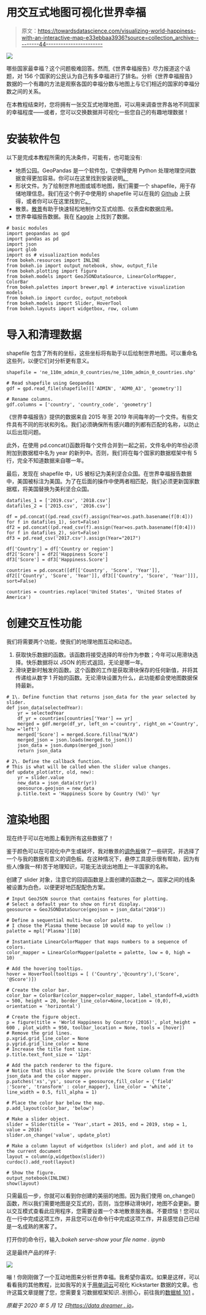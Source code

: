 # 用交互式地图可视化世界幸福

> 原文：<https://towardsdatascience.com/visualizing-world-happiness-with-an-interactive-map-e33ebbaa3936?source=collection_archive---------44----------------------->

![](img/08c986d0fcba6743ca71da905db4dc31.png)

哪些国家最幸福？这个问题极难回答。然而,《世界幸福报告》尽力报道这个话题，对 156 个国家的公民认为自己有多幸福进行了排名。分析《世界幸福报告》数据的一个有趣的方法是观察各国的幸福分数与地图上与它们相近的国家的幸福分数之间的关系。

在本教程结束时，您将拥有一张交互式地理地图，可以用来调查世界各地不同国家的幸福程度——或者，您可以交换数据并可视化一些您自己的有趣地理数据！

# 安装软件包

以下是完成本教程所需的先决条件，可能有，也可能没有:

*   地质公园。GeoPandas 是一个软件包，它使得使用 Python 处理地理空间数据变得更加容易。你可以在这里找到安装说明[。](https://geopandas.org/install.html)
*   形状文件。为了绘制世界地图或城市地图，我们需要一个 shapefile，用于存储地理信息。我们在这个例子中使用的 shapefile 可以在我的 [Github](https://github.com/hhamer/public-dataviz/blob/master/Interactive%20Geographic%20Maps/ne_110m_admin_0_countries/ne_110m_admin_0_countries.shp) 上获得，或者你可以在这里找到它[。](https://www.naturalearthdata.com/downloads/110m-cultural-vectors/)
*   散景。[散景](https://docs.bokeh.org/en/latest/docs/user_guide/quickstart.html#userguide-quickstart)有助于快速轻松地制作交互式绘图、仪表盘和数据应用。
*   世界幸福报告数据。我在 [Kaggle](https://www.kaggle.com/unsdsn/world-happiness) 上找到了数据。

```
# basic modules 
import geopandas as gpd 
import pandas as pd 
import json 
import glob 
import os # visualizaztion modules 
from bokeh.resources import INLINE 
from bokeh.io import output_notebook, show, output_file 
from bokeh.plotting import figure 
from bokeh.models import GeoJSONDataSource, LinearColorMapper, ColorBar 
from bokeh.palettes import brewer,mpl # interactive visualization models 
from bokeh.io import curdoc, output_notebook 
from bokeh.models import Slider, HoverTool 
from bokeh.layouts import widgetbox, row, column
```

# 导入和清理数据

shapefile 包含了所有的坐标，这些坐标将有助于以后绘制世界地图。可以重命名这些列，以便它们对分析更有意义。

```
shapefile = 'ne_110m_admin_0_countries/ne_110m_admin_0_countries.shp'

# Read shapefile using Geopandas
gdf = gpd.read_file(shapefile)[['ADMIN', 'ADM0_A3', 'geometry']]

# Rename columns.
gdf.columns = ['country', 'country_code', 'geometry']
```

《世界幸福报告》提供的数据来自 2015 年至 2019 年间每年的一个文件。有些文件具有不同的形状和列名。我们必须确保所有感兴趣的列都有匹配的名称，以防止以后出现问题。

此外，在使用 pd.concat()函数将每个文件合并到一起之前，文件名中的年份必须附加到数据框中名为 year 的新列中。否则，我们将在每个国家的数据框架中有 5 行，完全不知道数据来自哪一年。

最后，发现在 shapefile 中，US 被标记为美利坚合众国。在世界幸福报告数据中，美国被标注为美国。为了在后面的操作中使两者相匹配，我们必须更新国家数据框，将美国替换为美利坚合众国。

```
datafiles_1 = ['2019.csv', '2018.csv']
datafiles_2 = ['2015.csv', '2016.csv']

df = pd.concat((pd.read_csv(f).assign(Year=os.path.basename(f[0:4])) for f in datafiles_1), sort=False)
df2 = pd.concat((pd.read_csv(f).assign(Year=os.path.basename(f[0:4])) for f in datafiles_2), sort=False)
df3 = pd.read_csv('2017.csv').assign(Year="2017")

df['Country'] = df['Country or region']
df2['Score'] = df2['Happiness Score']
df3['Score'] = df3['Happiness.Score']

countries = pd.concat([df[['Country', 'Score', 'Year']], df2[['Country', 'Score', 'Year']], df3[['Country', 'Score', 'Year']]], sort=False)

countries = countries.replace('United States', 'United States of America')
```

# 创建交互性功能

我们将需要两个功能，使我们的地理地图互动和动态。

1.  获取快乐数据的函数。该函数将接受选择的年份作为参数；今年可以用滑块选择。快乐数据将以 JSON 的形式返回，无论是哪一年。
2.  滑块更新时触发的函数。这个函数的工作是获取滑块保存的任何新值，并将其传递给从数字 1 开始的函数。无论滑块设置为什么，此功能都会使地图数据保持最新。

```
# 1\. Define function that returns json_data for the year selected by slider.
def json_data(selectedYear):
    yr = selectedYear
    df_yr = countries[countries['Year'] == yr]
    merged = gdf.merge(df_yr, left_on ='country', right_on ='Country', how ='left')
    merged['Score'] = merged.Score.fillna("N/A")
    merged_json = json.loads(merged.to_json())
    json_data = json.dumps(merged_json)
    return json_data

# 2\. Define the callback function.
# This is what will be called when the slider value changes.
def update_plot(attr, old, new):
    yr = slider.value
    new_data = json_data(str(yr))
    geosource.geojson = new_data
    p.title.text = 'Happiness Score by Country (%d)' %yr
```

# 渲染地图

现在终于可以在地图上看到所有这些数据了！

鉴于颜色可以在可视化中产生或破坏，我对散景的[调色板](https://docs.bokeh.org/en/latest/docs/reference/palettes.html)做了一些研究，并选择了一个与我的数据有意义的调色板。在这种情况下，悬停工具提示很有帮助，因为有些人(像我一样)苦于地理知识，可能无法说出地图上一半国家的名称。

创建了 slider 对象，注意它的回调函数是上面创建的函数之一。国家之间的线条被设置为白色，以便更好地匹配配色方案。

```
# Input GeoJSON source that contains features for plotting.
# Select a default year to show on first display.
geosource = GeoJSONDataSource(geojson = json_data("2016"))

# Define a sequential multi-hue color palette.
# I chose the Plasma theme because 10 would map to yellow :)
palette = mpl['Plasma'][10]

# Instantiate LinearColorMapper that maps numbers to a sequence of colors.
color_mapper = LinearColorMapper(palette = palette, low = 0, high = 10)

# Add the hovering tooltips.
hover = HoverTool(tooltips = [ ('Country','@country'),('Score', '@Score')])

# Create the color bar. 
color_bar = ColorBar(color_mapper=color_mapper, label_standoff=8,width = 500, height = 20, border_line_color=None,location = (0,0), orientation = 'horizontal')

# Create the figure object.
p = figure(title = 'World Happiness by Country (2016)', plot_height = 600 , plot_width = 950, toolbar_location = None, tools = [hover])
# Remove the grid lines. 
p.xgrid.grid_line_color = None
p.ygrid.grid_line_color = None
# Increase the title font size.
p.title.text_font_size = '12pt'

# Add the patch renderer to the figure. 
# Notice that this is where you provide the Score column from the json_data and the color mapper.
p.patches('xs','ys', source = geosource,fill_color = {'field' :'Score', 'transform' : color_mapper}, line_color = 'white', line_width = 0.5, fill_alpha = 1)

# Place the color bar below the map.
p.add_layout(color_bar, 'below')

# Make a slider object.
slider = Slider(title = 'Year',start = 2015, end = 2019, step = 1, value = 2016)
slider.on_change('value', update_plot)

# Make a column layout of widgetbox (slider) and plot, and add it to the current document
layout = column(p,widgetbox(slider))
curdoc().add_root(layout)

# Show the figure.
output_notebook(INLINE)
show(layout)
```

只需最后一步，你就可以看到你创建的美丽的地图。因为我们使用 on_change()函数，所以我们需要地图是交互式的，否则，当您移动滑块时，地图不会更新。要以交互模式查看此应用程序，您需要设置一个本地散景服务器。不要烦恼！您可以在一行中完成这项工作，并且您可以在命令行中完成这项工作，并且感觉自己已经是一名成熟的黑客了。

打开你的命令行，输入:*bokeh serve-show your file name . ipynb*

这是最终产品的样子:

![](img/905ff4a697033bd21a7b53fe2311a8d8.png)

嘣！你刚刚做了一个互动地图来分析世界幸福。我希望你喜欢。如果是这样，可以看看我的其他教程，比如我写的关于[用单词云](https://datadreamer.io/2020/04/30/analyzing-top-kickstarter-campaigns-with-wordcloud/)可视化 Kickstarter 数据的文章。也许这篇文章提醒了您，您需要复习数据框架知识..别担心，前往我的[数据帧 101](https://datadreamer.io/2020/03/21/dataframes-101/) 。

*原载于 2020 年 5 月 12 日*[*https://data dreamer . io*](https://datadreamer.io/2020/05/12/visualizing-world-happiness-with-an-interactive-map/)*。*